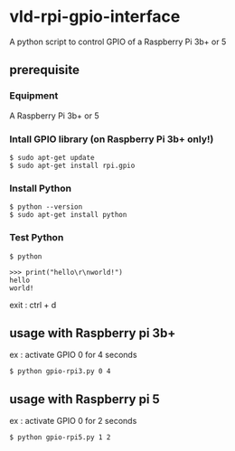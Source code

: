 # vld-rpi-gpio-interface
A python script to control GPIO of a Raspberry Pi 3b+ or 5

## prerequisite

### Equipment
A Raspberry Pi 3b+ or 5

### Intall GPIO library (on Raspberry Pi 3b+ only!)
```
$ sudo apt-get update
$ sudo apt-get install rpi.gpio
```

### Install Python
```
$ python --version
$ sudo apt-get install python
```

### Test Python
```
$ python
```
```
>>> print("hello\r\nworld!")
hello
world!
```

exit : ctrl + d

## usage with Raspberry pi 3b+
ex : activate GPIO 0 for 4 seconds
```
$ python gpio-rpi3.py 0 4
```

## usage with Raspberry pi 5
ex : activate GPIO 0 for 2 seconds
```
$ python gpio-rpi5.py 1 2
```
